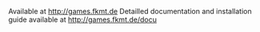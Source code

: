 Available at http://games.fkmt.de
Detailled documentation and installation guide available at
http://games.fkmt.de/docu
